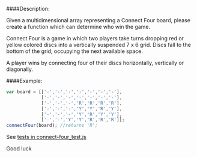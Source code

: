 ####Description:

Given a multidimensional array representing a Connect Four board, please create a function which can determine who win the game.

Connect Four is a game in which two players take turns dropping red or yellow colored discs into a vertically suspended 7 x 6 grid. Discs fall to the bottom of the grid, occupying the next available space.

A player wins by connecting four of their discs horizontally, vertically or diagonally.


####Example:

```js
var board = [['-','-','-','-','-','-','-'],
             ['-','-','-','-','-','-','-'],
             ['-','-','-','R','R','R','R'],
             ['-','-','-','Y','Y','R','Y'],
             ['-','-','-','Y','R','Y','Y'],
             ['-','-','Y','Y','R','R','R']];
connectFour(board); //returns 'R';
```

See [tests in connect-four_test.js](https://github.com/ivanStraltsou/code-wars/blob/master/katas/connect-four/connect-four_test.js)

Good luck
